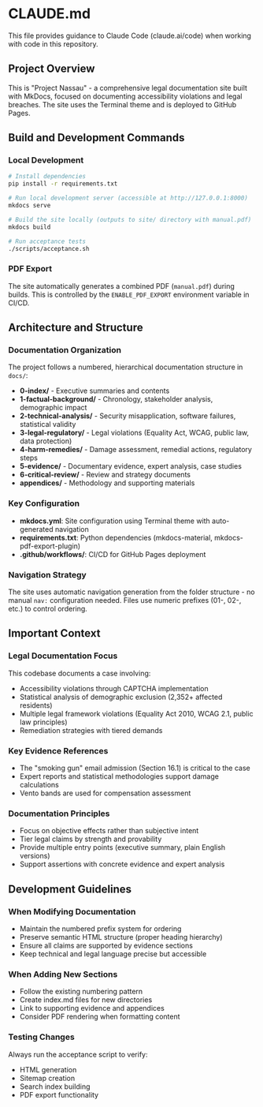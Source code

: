 # CLAUDE.md

This file provides guidance to Claude Code (claude.ai/code) when working with code in this repository.

## Project Overview

This is "Project Nassau" - a comprehensive legal documentation site built with MkDocs, focused on documenting accessibility violations and legal breaches. The site uses the Terminal theme and is deployed to GitHub Pages.

## Build and Development Commands

### Local Development
```bash
# Install dependencies
pip install -r requirements.txt

# Run local development server (accessible at http://127.0.0.1:8000)
mkdocs serve

# Build the site locally (outputs to site/ directory with manual.pdf)
mkdocs build

# Run acceptance tests
./scripts/acceptance.sh
```

### PDF Export
The site automatically generates a combined PDF (`manual.pdf`) during builds. This is controlled by the `ENABLE_PDF_EXPORT` environment variable in CI/CD.

## Architecture and Structure

### Documentation Organization
The project follows a numbered, hierarchical documentation structure in `docs/`:
- **0-index/** - Executive summaries and contents
- **1-factual-background/** - Chronology, stakeholder analysis, demographic impact
- **2-technical-analysis/** - Security misapplication, software failures, statistical validity
- **3-legal-regulatory/** - Legal violations (Equality Act, WCAG, public law, data protection)
- **4-harm-remedies/** - Damage assessment, remedial actions, regulatory steps
- **5-evidence/** - Documentary evidence, expert analysis, case studies
- **6-critical-review/** - Review and strategy documents
- **appendices/** - Methodology and supporting materials

### Key Configuration
- **mkdocs.yml**: Site configuration using Terminal theme with auto-generated navigation
- **requirements.txt**: Python dependencies (mkdocs-material, mkdocs-pdf-export-plugin)
- **.github/workflows/**: CI/CD for GitHub Pages deployment

### Navigation Strategy
The site uses automatic navigation generation from the folder structure - no manual `nav:` configuration needed. Files use numeric prefixes (01-, 02-, etc.) to control ordering.

## Important Context

### Legal Documentation Focus
This codebase documents a case involving:
- Accessibility violations through CAPTCHA implementation
- Statistical analysis of demographic exclusion (2,352+ affected residents)
- Multiple legal framework violations (Equality Act 2010, WCAG 2.1, public law principles)
- Remediation strategies with tiered demands

### Key Evidence References
- The "smoking gun" email admission (Section 16.1) is critical to the case
- Expert reports and statistical methodologies support damage calculations
- Vento bands are used for compensation assessment

### Documentation Principles
- Focus on objective effects rather than subjective intent
- Tier legal claims by strength and provability
- Provide multiple entry points (executive summary, plain English versions)
- Support assertions with concrete evidence and expert analysis

## Development Guidelines

### When Modifying Documentation
- Maintain the numbered prefix system for ordering
- Preserve semantic HTML structure (proper heading hierarchy)
- Ensure all claims are supported by evidence sections
- Keep technical and legal language precise but accessible

### When Adding New Sections
- Follow the existing numbering pattern
- Create index.md files for new directories
- Link to supporting evidence and appendices
- Consider PDF rendering when formatting content

### Testing Changes
Always run the acceptance script to verify:
- HTML generation
- Sitemap creation
- Search index building
- PDF export functionality